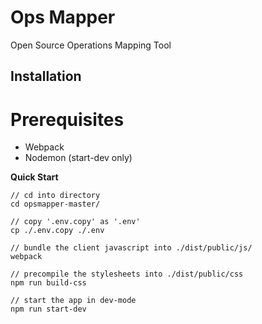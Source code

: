 # Ops Mapper
Open Source Operations Mapping Tool

## Installation

# Prerequisites
- Webpack
- Nodemon (start-dev only)

**Quick Start**
```
// cd into directory
cd opsmapper-master/

// copy '.env.copy' as '.env'
cp ./.env.copy ./.env

// bundle the client javascript into ./dist/public/js/
webpack

// precompile the stylesheets into ./dist/public/css
npm run build-css

// start the app in dev-mode
npm run start-dev
```

